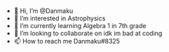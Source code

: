 - 👋 Hi, I’m @Danmaku
- 👀 I’m interested in Astrophysics
- 🌱 I’m currently learning Algebra 1 in 7th grade
- 💞️ I’m looking to collaborate on idk im bad at coding
- 📫 How to reach me Danmaku#8325

<!---
Danmaku is a ✨ special ✨ repository because its `README.md` (this file) appears on your GitHub profile.
You can click the Preview link to take a look at your changes.
--->
